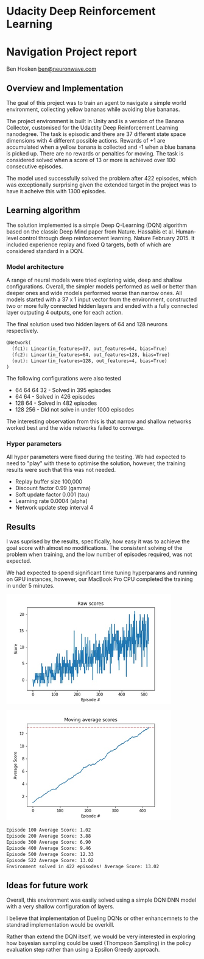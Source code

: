 # Udacity Deep Reinforcement Learning 
# Navigation Project report

Ben Hosken ben@neuronwave.com

## Overview and Implementation

The goal of this project was to train an agent to navigate a simple world environment, collecting yellow bananas while avoiding blue bananas. 

The project environment is built in Unity and is a version of the Banana Collector, customised for the Udactity Deep Reinforcement Learning nanodegree. The task is episodic and there are 37 different state space dimensions with 4 different possible actions. Rewards of +1 are accumulated when a yellow banana is collected and -1 when a blue banana is picked up. There are no rewards or penalties for moving. The task is considered solved when a score of 13 or more is achieved over 100 consecutive episodes. 


The model used successfully solved the problem after 422 episodes, which was exceptionally surprising given the extended target in the project was to have it acheive this with 1300 episodes. 


## Learning algorithm

The solution implemented is a simple Deep Q-Learning (DQN) algorithm based on the classic Deep Mind paper from Nature. Hassabis et al. Human-level control through deep reinforcement learning. Nature February 2015. It included experience replay and fixed Q targets, both of which are considered standard in a DQN.


### Model architecture

A range of neural models were tried exploring wide, deep and shallow configurations. Overall, the simpler models performed as well or better than deeper ones and wide models performed worse than narrow ones. All models started with a 37 x 1 input vector from the environment, constructed two or more fully connected hidden layers and ended with a fully connected layer outputing 4 outputs, one for each action. 
 
The final solution used two hidden layers of 64 and 128 neurons respectively. 

```
QNetwork(
  (fc1): Linear(in_features=37, out_features=64, bias=True)
  (fc2): Linear(in_features=64, out_features=128, bias=True)
  (out): Linear(in_features=128, out_features=4, bias=True)
)
```

The following configurations were also tested

* 64 64 64 32 - Solved in 395 episodes
* 64 64 - Solved in 426 episodes
* 128 64 - Solved in 482 episodes
* 128 256 - Did not solve in under 1000 episodes

The interesting observation from this is that narrow and shallow networks worked best and the wide networks failed to converge.

### Hyper parameters

All hyper parameters were fixed during the testing. We had expected to need to "play" with these to optimise the solution, however, the training results were such that this was not needed. 

* Replay buffer size 100,000 
* Discount factor 0.99 (gamma)
* Soft update factor 0.001 (tau)
* Learning rate 0.0004 (alpha)
* Network update step interval 4

## Results

I was suprised by the results, specifically, how easy it was to achieve the goal score with almost no modifications. The consistent solving of the problem when training, and the low number of episodes required, was not expected. 

We had expected to spend significant time tuning hyperparams and running on GPU instances, however, our MacBook Pro CPU completed the training in under 5 minutes.

![raw scores](raw_scores_dqn.jpg)

![average scores](average_scores_dqn.jpg)


```
Episode 100	Average Score: 1.02
Episode 200	Average Score: 3.88
Episode 300	Average Score: 6.90
Episode 400	Average Score: 9.46
Episode 500	Average Score: 12.33
Episode 522	Average Score: 13.02
Environment solved in 422 episodes!	Average Score: 13.02
```

## Ideas for future work

Overall, this environment was easily solved using a simple DQN DNN model with a very shallow configuration of layers. 

I believe that implementation of Dueling DQNs or other enhancemnets to the standrad implementation would be overkill. 

Rather than extend the DQN itself, we would be very interested in exploring how bayesian sampling could be used (Thompson Sampling) in the policy evaluation step rather than using a Epsilon Greedy approach. 


